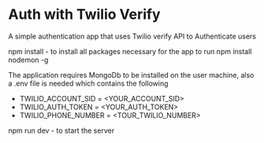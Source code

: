 # Auth with Twilio Verify
A simple authentication app that uses Twilio verify API to Authenticate users

npm install - to install all packages necessary for the app to run
npm install nodemon -g

The application requires MongoDb to be installed on the user machine, also a .env file is needed which contains the following 

- TWILIO_ACCOUNT_SID = <YOUR_ACCOUNT_SID>
- TWILIO_AUTH_TOKEN = <YOUR_AUTH_TOKEN>
- TWILIO_PHONE_NUMBER = <TOUR_TWILIO_NUMBER>

npm run dev - to start the server
